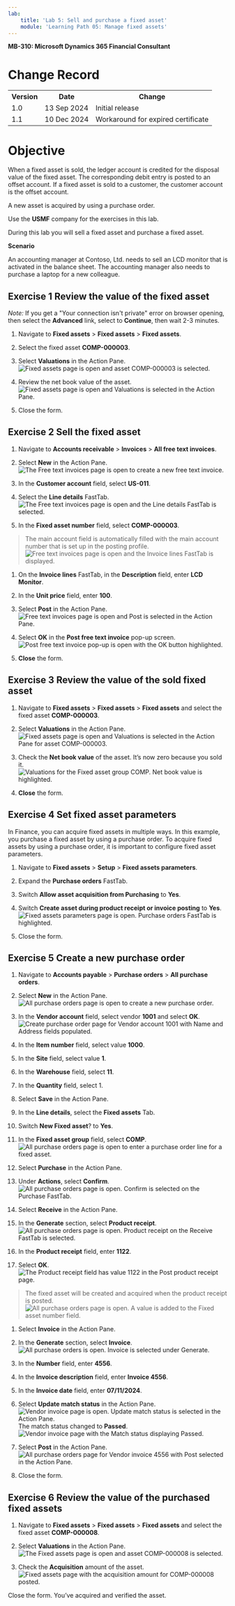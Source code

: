 ```yaml
---
lab:
    title: 'Lab 5: Sell and purchase a fixed asset'
    module: 'Learning Path 05: Manage fixed assets'
---
```


**MB-310: Microsoft Dynamics 365 Financial Consultant**


# Change Record

<html>
<table><tr><th>Version</th><th>Date</th><th>Change</th></tr>
<tr><td>1.0</td><td>13 Sep 2024</td><td>Initial release</td></tr>
<tr><td>1.1</td><td>10 Dec 2024</td><td>Workaround for expired certificate</td></tr>
</table>
</html>


# Objective
When a fixed asset is sold, the ledger account is credited for the disposal
value of the fixed asset. The corresponding debit entry is posted to an offset
account. If a fixed asset is sold to a customer, the customer account is the
offset account. 

A new asset is acquired by using a purchase order.

Use the **USMF** company for the exercises in this lab.

During this lab you will sell a fixed asset and purchase a fixed asset.

**Scenario**

An accounting manager at Contoso, Ltd. needs to sell an LCD monitor that is
activated in the balance sheet. The accounting manager also needs to purchase a
laptop for a new colleague.

## Exercise 1 Review the value of the fixed asset

*Note:* If you get a "Your connection isn't private" error on browser opening, then select the **Advanced** link, select to **Continue**, then wait 2-3 minutes.

1.  Navigate to **Fixed assets** \> **Fixed assets** \> **Fixed assets**.

2.  Select the fixed asset **COMP-000003**.

3.  Select **Valuations** in the Action Pane.
![Fixed assets page is open and asset COMP-000003 is selected.](images/LP501.png)

1.  Review the net book value of the asset.
![Fixed assets page is open and Valuations is selected in the Action Pane.](images/LP502.png)

1.  Close the form.

## Exercise 2 Sell the fixed asset

1.  Navigate to **Accounts receivable** \> **Invoices** \> **All free text
    invoices**.

2.  Select **New** in the Action Pane.
![The Free text invoices page is open to create a new free text invoice.](images/LP503.png)

1.  In the **Customer account** field, select **US-011**.

2.  Select the **Line details** FastTab.
![The Free text invoices page is open and the Line details FastTab is selected.](images/LP504.png)

1.  In the **Fixed asset number** field, select **COMP-000003**.

>   The main account field is automatically filled with the main account number
>   that is set up in the posting profile.
![Free text invoices page is open and the Invoice lines FastTab is displayed.](images/LP505.png)

1.  On the **Invoice lines** FastTab, in the **Description** field, enter **LCD
    Monitor**.

2.  In the **Unit price** field, enter **100**.

3.  Select **Post** in the Action Pane.
![Free text invoices page is open and Post is selected in the Action Pane.](images/LP506.png)

1.  Select **OK** in the **Post free text invoice** pop-up screen.
![Post free text invoice pop-up is open with the OK button highlighted.](images/LP507.png)

1.  **Close** the form.

## Exercise 3 Review the value of the sold fixed asset

1.  Navigate to **Fixed assets** \> **Fixed assets** \> **Fixed assets** and
    select the fixed asset **COMP-000003**.

2.  Select **Valuations** in the Action Pane.
![Fixed assets page is open and Valuations is selected in the Action Pane for asset COMP-000003.](images/LP508.png)

1.  Check the **Net book value** of the asset. It’s now zero because you sold
    it.
![Valuations for the Fixed asset group COMP. Net book value is highlighted.](images/LP509.png)

1.  **Close** the form.

## Exercise 4 Set fixed asset parameters

In Finance, you can acquire fixed assets in multiple ways. In this example, you
purchase a fixed asset by using a purchase order. To acquire fixed assets by
using a purchase order, it is important to configure fixed asset parameters.

1.  Navigate to **Fixed assets** \> **Setup** \> **Fixed assets parameters**.

2.  Expand the **Purchase orders** FastTab.

3.  Switch **Allow asset acquisition from Purchasing** to **Yes**.

4.  Switch **Create asset during product receipt or invoice posting** to
    **Yes**.
![Fixed assets parameters page is open. Purchase orders FastTab is highlighted.](images/LP510.png)

1.  Close the form.

## Exercise 5 Create a new purchase order

1.  Navigate to **Accounts payable** \> **Purchase orders** \> **All purchase
    orders**.

2.  Select **New** in the Action Pane.
![All purchase orders page is open to create a new purchase order.](images/LP511.png)

1.  In the **Vendor account** field, select vendor **1001** and select **OK**.
![Create purchase order page for Vendor account 1001 with Name and Address fields populated.](images/LP512.png)

1.  In the **Item number** field, select value **1000**.

2.  In the **Site** field, select value **1**.

3.  In the **Warehouse** field, select **11**.

4.  In the **Quantity** field, select 1.

5.  Select **Save** in the Action Pane.

6.  In the **Line details**, select the **Fixed assets** Tab.

7.  Switch **New Fixed asset**? to **Yes**.

8.  In the **Fixed asset group** field, select **COMP**.
![All purchase orders page is open to enter a purchase order line for a fixed asset.](images/LP513.png)

1.  Select **Purchase** in the Action Pane.

2.  Under **Actions**, select **Confirm**.
![All purchase orders page is open. Confirm is selected on the Purchase FastTab.](images/LP514.png)

1.  Select **Receive** in the Action Pane.

2.  In the **Generate** section, select **Product receipt**.
![All purchase orders page is open. Product receipt on the Receive FastTab is selected.](images/LP515.png)

1.  In the **Product receipt** field, enter **1122**.

2.  Select **OK**.
![The Product receipt field has value 1122 in the Post product receipt page.](LP516.png)

>   The fixed asset will be created and acquired when the product receipt is
>   posted.
![All purchase orders page is open. A value is added to the Fixed asset number field.](images/LP517.png)

1.  Select **Invoice** in the Action Pane.

2.  In the **Generate** section, select **Invoice**.
![All purchase orders is open. Invoice is selected under Generate.](images/LP518.png)

1.  In the **Number** field, enter **4556**.

2.  In the **Invoice description** field, enter **Invoice 4556**.

3.  In the **Invoice date** field, enter **07/11/2024**.

4.  Select **Update match status** in the Action Pane.
![Vendor invoice page is open. Update match status is selected in the Action Pane.](images/LP519.png)
The match status changed to **Passed**.
![Vendor invoice page with the Match status displaying Passed.](images/LP520.png)

1.  Select **Post** in the Action Pane.
![All purchase orders page for Vendor invoice 4556 with Post selected in the Action Pane.](images/LP521.png)

1.  Close the form.

## Exercise 6 Review the value of the purchased fixed assets

1.  Navigate to **Fixed assets** \> **Fixed assets** \> **Fixed assets** and
    select the fixed asset **COMP-000008**.

2.  Select **Valuations** in the Action Pane.
![The Fixed assets page is open and asset COMP-000008 is selected.](images/LP522.png)

1.  Check the **Acquisition** amount of the asset.
![Fixed assets page with the acquisition amount for COMP-000008 posted.](images/LP523.png)

Close the form. You’ve acquired and verified the asset.
